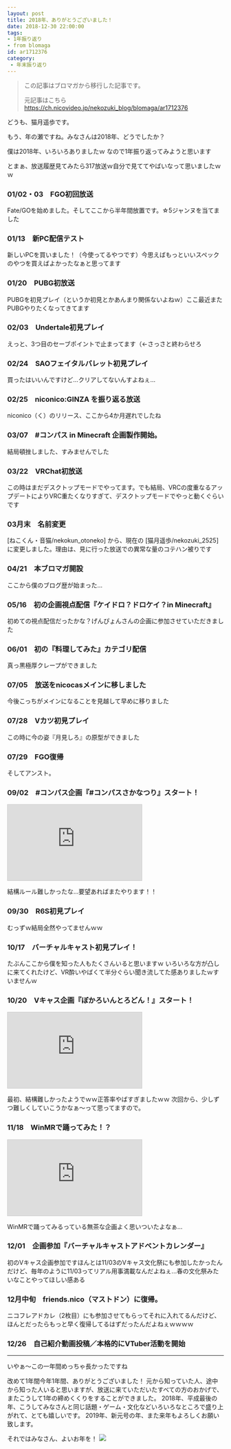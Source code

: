 ```yaml
---
layout: post
title: 2018年、ありがとうございました！
date: 2018-12-30 22:00:00
tags: 
- 1年振り返り
- from blomaga
id: ar1712376
category:
 - 年末振り返り
---
```

> この記事はブロマガから移行した記事です。
>
> 元記事はこちら
> https://ch.nicovideo.jp/nekozuki_blog/blomaga/ar1712376

どうも、猫月遥歩です。

もう、年の瀬ですね。みなさんは2018年、どうでしたか？

僕は2018年、いろいろありましたｗ
なので1年振り返ってみようと思います

とまぁ、放送履歴見てみたら317放送ｗ自分で見ててやばいなって思いましたｗｗ

<!-- more -->

### 01/02・03　FGO初回放送
Fate/GOを始めました。そしてここから半年間放置です。☆5ジャンヌを当てました

### 01/13　新PC配信テスト
新しいPCを買いました！（今使ってるやつです）今思えばもっといいスペックのやつを買えばよかったなぁと思ってます

### 01/20　PUBG初放送
PUBGを初見プレイ（というか初見とかあんまり関係ないよねｗ）ここ最近またPUBGやりたくなってきてます

### 02/03　Undertale初見プレイ
えっと、3つ目のセーブポイントで止まってます（←さっさと終わらせろ

### 02/24　SAOフェイタルバレット初見プレイ
買ったはいいんですけど...クリアしてないんすよねぇ...

### 02/25　niconico:GINZA を振り返る放送
niconico（く）のリリース、ここから4か月遅れでしたね

### 03/07　#コンパス in Minecraft 企画製作開始。
結局頓挫しました、すみませんでした

### 03/22　VRChat初放送
この時はまだデスクトップモードでやってます。でも結局、VRCの度重なるアップデートによりVRC重たくなりすぎて、デスクトップモードでやっと動くぐらいです

### 03月末　名前変更
[ねこくん・音猫/nekokun_otoneko] から、現在の [猫月遥歩/nekozuki_2525] に変更しました。理由は、見に行った放送での異常な量のコテハン被りです

### 04/21　本ブロマガ開設
ここから僕のブログ歴が始まった...

### 05/16　初の企画視点配信『ケイドロ？ドロケイ？in Minecraft』
初めての視点配信だったかな？げんぴょんさんの企画に参加させていただきました

### 06/01　初の『料理してみた』カテゴリ配信
真っ黒極厚クレープができました

### 07/05　放送をnicocasメインに移しました
今後こっちがメインになることを見越して早めに移りました

### 07/28　Vカツ初見プレイ
この時に今の姿『月見しろ』の原型ができました

### 07/29　FGO復帰
そしてアンスト。

### 09/02　#コンパス企画『#コンパスさかなつり』スタート！
<iframe width="312" height="176" src="https://ext.nicovideo.jp/thumb/sm33829224" scrolling="no" style="border:solid 1px #ccc;" frameborder="0"><a href="https://www.nicovideo.jp/watch/sm33829224">『 #コンパス さかなつり！』 PV</a></iframe>

結構ルール難しかったな...要望あればまたやります！！

### 09/30　R6S初見プレイ
むっずｗ結局全然やってませんｗｗ

### 10/17　バーチャルキャスト初見プレイ！
たぶんここから僕を知った人もたくさんいると思いますｗ
いろいろな方が凸しに来てくれたけど、VR酔いやばくて半分ぐらい聞き流してた感ありましたｗすいませんｗ

### 10/20　Vキャス企画『ぼかろいんとろどん！』スタート！
<iframe width="312" height="176" src="https://ext.nicovideo.jp/thumb/sm34190032" scrolling="no" style="border:solid 1px #ccc;" frameborder="0"><a href="https://www.nicovideo.jp/watch/sm34190032">【アーカイブ】第３回 ぼかろいんとろどん！</a></iframe>

最初、結構難しかったようでｗｗ正答率やばすぎましたｗｗ
次回から、少しずつ難しくしていこうかなぁ～って思ってますので。

### 11/18　WinMRで踊ってみた！？
<iframe width="312" height="176" src="https://ext.nicovideo.jp/thumb/sm34327311" scrolling="no" style="border:solid 1px #ccc;" frameborder="0"><a href="https://www.nicovideo.jp/watch/sm34327311">【WinMR勢が】『君色に染まる』踊ってみた【頑張った】</a></iframe>

WinMRで踊ってみるっている無茶な企画よく思いついたよなぁ...

### 12/01　企画参加『バーチャルキャストアドベントカレンダー』
初のVキャス企画参加ですほんとは11/03のVキャス文化祭にも参加したかったんだけど、毎年のように11/03ってリアル用事満載なんだよねぇ...春の文化祭みたいなことやってほしい感ある

### 12月中旬　friends.nico（マストドン）に復帰。
ニコフレアドカレ（2枚目）にも参加させてもらってそれに入れてるんだけど、ほんとだったらもっと早く復帰してるはずだったんだよねぇｗｗｗｗ

### 12/26　自己紹介動画投稿／本格的にVTuber活動を開始

---

いやぁ～この一年間めっちゃ長かったですね

改めて1年間今年1年間、ありがとうございました！
元から知っていた人、途中から知った人いると思いますが、放送に来ていただいたすべての方のおかげで、またこうして1年の締めくくりをすることができました。
2018年、平成最後の年、こうしてみなさんと同じ話題・ゲーム・文化などいろいろなところで盛り上がれて、とても嬉しいです。
2019年、新元号の年、また来年もよろしくお願い致します。

それではみなさん、よいお年を！
![](https://bmimg.nicovideo.jp/image/ch2636716/216433/16b2f40d923527d0df7c4a5a39f14d3c457edd7b.jpg)